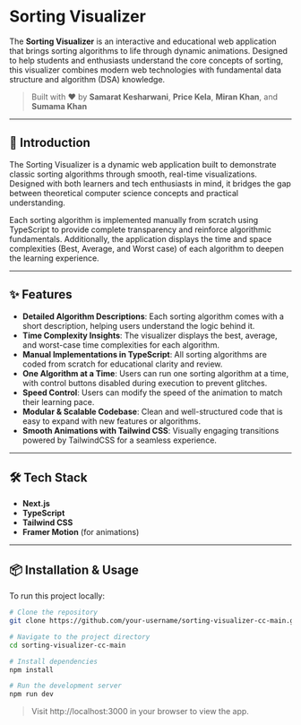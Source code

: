 # Sorting Visualizer

The **Sorting Visualizer** is an interactive and educational web application that brings sorting algorithms to life through dynamic animations. Designed to help students and enthusiasts understand the core concepts of sorting, this visualizer combines modern web technologies with fundamental data structure and algorithm (DSA) knowledge.

> Built with ❤️ by **Samarat Kesharwani**, **Price Kela**, **Miran Khan**, and **Sumama Khan**

---

## 🚀 Introduction

The Sorting Visualizer is a dynamic web application built to demonstrate classic sorting algorithms through smooth, real-time visualizations. Designed with both learners and tech enthusiasts in mind, it bridges the gap between theoretical computer science concepts and practical understanding.

Each sorting algorithm is implemented manually from scratch using TypeScript to provide complete transparency and reinforce algorithmic fundamentals. Additionally, the application displays the time and space complexities (Best, Average, and Worst case) of each algorithm to deepen the learning experience.

---

## ✨ Features

- **Detailed Algorithm Descriptions**: Each sorting algorithm comes with a short description, helping users understand the logic behind it.
- **Time Complexity Insights**: The visualizer displays the best, average, and worst-case time complexities for each algorithm.
- **Manual Implementations in TypeScript**: All sorting algorithms are coded from scratch for educational clarity and review.
- **One Algorithm at a Time**: Users can run one sorting algorithm at a time, with control buttons disabled during execution to prevent glitches.
- **Speed Control**: Users can modify the speed of the animation to match their learning pace.
- **Modular & Scalable Codebase**: Clean and well-structured code that is easy to expand with new features or algorithms.
- **Smooth Animations with Tailwind CSS**: Visually engaging transitions powered by TailwindCSS for a seamless experience.

---

## 🛠️ Tech Stack

- **Next.js**
- **TypeScript**
- **Tailwind CSS**
- **Framer Motion** (for animations)

---

## 📦 Installation & Usage

To run this project locally:

```bash
# Clone the repository
git clone https://github.com/your-username/sorting-visualizer-cc-main.git

# Navigate to the project directory
cd sorting-visualizer-cc-main

# Install dependencies
npm install

# Run the development server
npm run dev
```

> Visit http://localhost:3000 in your browser to view the app.
